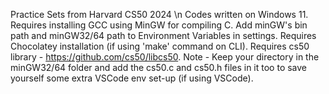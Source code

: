 Practice Sets from Harvard CS50 2024 \n
Codes written on Windows 11.
Requires installing GCC using MinGW for compiling C.
Add minGW's bin path and minGW32/64 path to Environment Variables in settings.
Requires Chocolatey installation (if using 'make' command on CLI).
Requires cs50 library - https://github.com/cs50/libcs50.
Note - Keep your directory in the minGW32/64 folder and add the cs50.c and cs50.h files in it too to save yourself some extra VSCode env set-up (if using VSCode).
